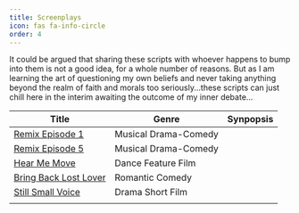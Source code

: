 ```yaml
---
title: Screenplays
icon: fas fa-info-circle
order: 4
---
```


It could be argued that sharing these scripts with whoever happens to bump into them is not a good idea, for a whole number of reasons. But as I am learning the art of questioning my own beliefs and never taking anything beyond the realm of faith and morals too seriously...these scripts can just chill here in the interim awaiting the outcome of my inner debate...


| Title                 | Genre                | Synpopsis |
| --------------------- | -------------------- | --------- |
| [Remix Episode 1](https://www.icloud.com/iclouddrive/094C5lXNidgkTQDwdjCto4v2A#Remix-101-12-10-2012)       | Musical Drama-Comedy |           |
| [Remix Episode 5](https://www.icloud.com/iclouddrive/055YxFwj-9CsngtqvWAIijvvA#Remix-105-09-11-2012)       | Musical Drama-Comedy |           |
| [Hear Me Move](https://www.icloud.com/iclouddrive/08fwF8epQg4qwQr94l4sx4paA#Hear_ME_Move_-_September_24th_Draft)          | Dance Feature Film   |           |
| [Bring Back Lost Lover](https://www.icloud.com/iclouddrive/03fcaRdRdaCDrdDLOWL0PXcWw#BBLL_First_Draft_5-09-2014) | Romantic Comedy      |           |
| [Still Small Voice](https://www.icloud.com/iclouddrive/0d0YFyAgs_upI1SLDSdvfnlCQ#Still_Small_Voice)                | Drama Short Film     |           |
|                       |                      |           |

